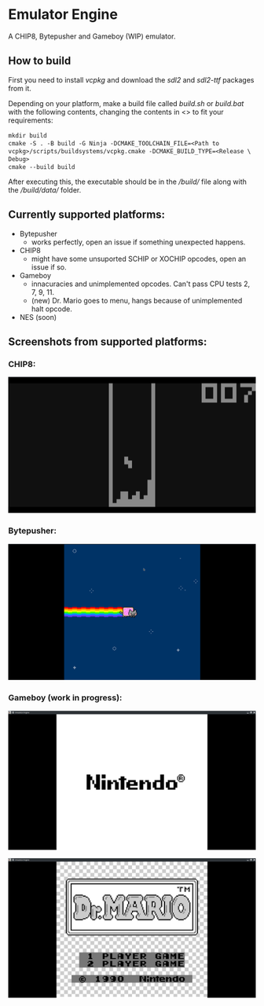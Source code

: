 # Emulator Engine

A CHIP8, Bytepusher and Gameboy (WIP) emulator.

## How to build

First you need to install *vcpkg* and download the *sdl2* and *sdl2-ttf* packages from it.

Depending on your platform, make a build file called *build.sh* or *build.bat* with the following contents, changing the contents in <> to fit your requirements:

```shell
mkdir build
cmake -S . -B build -G Ninja -DCMAKE_TOOLCHAIN_FILE=<Path to vcpkg>/scripts/buildsystems/vcpkg.cmake -DCMAKE_BUILD_TYPE=<Release \ Debug>
cmake --build build
```

After executing this, the executable should be in the */build/* file along with the */build/data/* folder.

## Currently supported platforms:
- Bytepusher
    - works perfectly, open an issue if something unexpected happens.
- CHIP8 
    - might have some unsuported SCHIP or XOCHIP opcodes, open an issue if so.
- Gameboy
    - innacuracies and unimplemented opcodes. Can't pass CPU tests 2, 7, 9, 11.
    - (new) Dr. Mario goes to menu, hangs because of unimplemented halt opcode.
- NES (soon)

## Screenshots from supported platforms:

### CHIP8:

![CHIP8 Tetris](https://raw.githubusercontent.com/bustatu/EmulatorEngine/main/github-images/chip8-tetris.png?raw=true)

### Bytepusher:

![Bytepusher Nyan Cat](https://raw.githubusercontent.com/bustatu/EmulatorEngine/main/github-images/bp-nyan.png?raw=true)

### Gameboy (work in progress):

![Gameboy Boot ROM](https://raw.githubusercontent.com/bustatu/EmulatorEngine/main/github-images/gb-bootrom.png?raw=true)

![Gameboy Dr Mario menu](https://raw.githubusercontent.com/bustatu/EmulatorEngine/main/github-images/gb-dr-mario-splash.png?raw=true)
